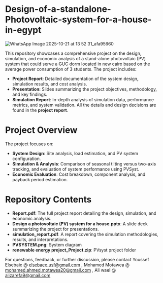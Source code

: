 # Design-of-a-standalone-Photovoltaic-system-for-a-house-in-egypt
![WhatsApp Image 2025-10-21 at 13 52 31_afa95660](https://github.com/user-attachments/assets/6f54fbe0-9581-48df-999c-b98ee14f1890)

This repository showcases a comprehensive project on the design, simulation, and economic analysis of a stand-alone photovoltaic (PV) system that could serve a GUC dorm located in new cairo based on the average power consumption of 3 students. The project includes:

- **Project Report**: Detailed documentation of the system design, simulation results, and cost analysis.
- **Presentation**: Slides summarizing the project objectives, methodology, and key findings.
- **Simulation Report**: In-depth analysis of simulation data, performance metrics, and system validation.
All the details and design decisions are found in the **project report**.

# Project Overview
The project focuses on:

- **System Design**: Site analysis, load estimation, and PV system configuration.
- **Simulation & Analysis**: Comparison of seasonal tilting versus two-axis tracking, and evaluation of system performance using PVSyst.
- **Economic Evaluation**: Cost breakdown, component analysis, and payback period estimation.

# Repository Contents
- **Report.pdf**: The full project report detailing the design, simulation, and economic analysis.
- **Design a photovoltaic (PV) system for a house.pptx**: A slide deck summarizing the project for presentations.
- **simulation_report.pdf**: A report covering the simulation methodologies, results, and interpretations.
- **PVSYSTEM.png**: System diagram
- **renewable energy project_Project.zip**: PVsyst project folder

For questions, feedback, or further discussion, please contact Youssef Elsebaie @ elsebaee.usf@gmail.com , Mohamed Motawea @ mohamed.ahmed.motawea20@gmail.com , Ali wael @ alizarefa9@gmail.com
